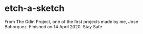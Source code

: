 # etch-a-sketch

From The Odin Project, one of the first projects made by me, Jose Bohorquez. Finished on 14 April 2020. Stay Safe
